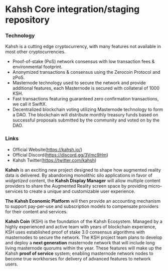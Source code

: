 Kahsh Core integration/staging repository
=======================

### Technology
Kahsh is a cutting edge cryptocurrency, with many features not available in most other cryptocurrencies.

* Proof-of-stake (PoS) network consensus with low transaction fees & environmental footprint.
* Anonymized transactions & consensus using the Zerocoin Protocol and zPoS.
* Masternode technology used to secure the network and provide additional features, each Masternode is secured with collateral of 1000 KSH.
* Fast transactions featuring guaranteed zero confirmation transactions, we call it SwiftX.
* Decentralized blockchain voting utilizing Masternode technology to form a DAO. The blockchain will distribute monthly treasury funds based on successful proposals submitted by the community and voted on by the DAO.

### Links
* Official Website(https://kahsh.io/)
* Official Discord(https://discord.gg/3Vmc9Hm)
* Kahsh Twitter(https://twitter.com/kahsh)

<p><strong>Kahsh</strong> is an exciting new project designed to shape how augmented reality data is delivered.  By abandoning monolithic silo applications in favor of <em>widgetized</em> content, the <strong>Kahsh Display Manager</strong> will allow multiple content providers to share the Augmented Reality screen space by providing micro-services to create a unique and customizable user experience.</p>
<p><strong>The Kahsh Economic Platform</strong> will then provide an accounting mechanism to support pay-per-use and subscription models to compensate providers for their content and services.<p>
<p><strong>Kahsh Coin</strong> (KSH) is the foundation of the Kahsh Ecosystem.  Managed by a highly experienced and active team with years of blockchain experience, KSH uses established proof of stake 3.0 consensus algorithms with masternodes to secure the network.  The KSH project team plans to develop and deploy a <strong>next generation</strong> masternode network that will include long living masternode quorums within the year.  These features will make up the Kahsh <strong>proof of service</strong> system; enabling masternode network nodes to become true workhorses for delivery of advanced features to network users.</p>

